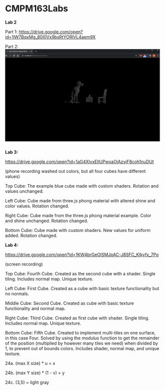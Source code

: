 # CMPM163Labs

**Lab 2**

Part 1: https://drive.google.com/open?id=1lW7BqxMg_80I0Vx9bsRtYORlVL4aem9X

Part 2:
![](lab2/Lab2Part2Scene.PNG)


**Lab 3:**

https://drive.google.com/open?id=1aG4XlvxEIlUPwxaOiAzviF8coh1nuDUt

(phone recording washed out colors, but all four cubes have different values)


Top Cube: The example blue cube made with custom shaders. Rotation and values unchanged.

Left Cube: Cube made from three.js phong material with altered shine and color values. Rotation changed.

Right Cube: Cube made from the three.js phong material example. Color and shine unchanged. Rotation changed.

Bottom Cube: Cube made with custom shaders. New values for uniform added. Rotation changed.


**Lab 4:**

https://drive.google.com/open?id=1KW4brGeOlSMJpAC-J8SFC_Klkyfx_7Po

(screen recording)

Top Cube: Fourth Cube. Created as the second cube with a shader. Single tiling. Includes normal map. Unique texture.

Left Cube: First Cube. Created as a cube with basic texture functionality but no normals.

Middle Cube: Second Cube. Created as cube with basic texture functionality and normal map.

Right Cube: Third Cube. Created as first cube with shader. Single tiling. Includes normal map. Unique texture.

Bottom Cube: Fifth Cube. Created to implement multi-tiles on one surface, in this case Four. Solved by using the modulus function to get the remainder of the position (multiplied by however many tiles we need) when divided by 1, to prevent out of bounds colors. Includes shader, normal map, and unique texture.

24a. (max X size) * u = x

24b. (max Y size) * (1 - v) = y

24c. (3,5) = light gray
